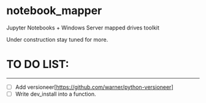 # notebook_mapper

Jupyter Notebooks + Windows Server mapped drives toolkit

Under construction stay tuned for more.

# TO DO LIST:
---
- [ ] Add versioneer[https://github.com/warner/python-versioneer]
- [ ] Write dev_install into a function.
